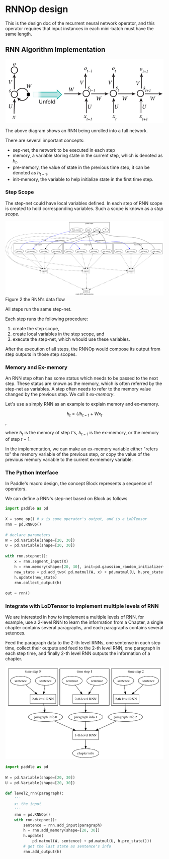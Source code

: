 # RNNOp design
This is the design doc of the recurrent neural network operator, 
and this operator requires that input instances in each mini-batch must have the same length. 

## RNN Algorithm Implementation

<p aligh="center">
<img src="./images/rnn.jpg"/>
</p>

The above diagram shows an RNN being unrolled into a full network.

There are several important concepts:

- sep-net, the network to be executed in each step
- memory, a variable storing state in the current step, which is denoted as $h_t$.
- pre-memory, the value of state in the previous time step, it can be denoted as $h_{t-1}$.
- init-memory, the variable to help initialize state in the first time step.

### Step Scope
The step-net could have local variables defined.
In each step of RNN scope is created to hold corresponding variables.
Such a scope is known as a *step scope*.

<p aligh="center">
<img src="./images/rnn.png"/><br/>
Figure 2 the RNN's data flow
</p>

All steps run the same step-net.

Each step runs the following procedure:

1. create the step scope,
2. create local variables in the step scope, and
3. execute the step-net, which whould use these variables.

After the execution of all steps, the RNNOp would compose its output from step outputs in those step scopes.

### Memory and Ex-memory
An RNN step often has some status which needs to be passed to the next step.
These status are known as the memory,
which is often referred by the step-net as variables.
A step often needs to refer to the memory value changed by the previous step.
We call it *ex-memory*.

Let's use a simply RNN as an example to explain memory and ex-memory.

$$
h_t = U h_{t-1} + W x_t
$$,

where $h_t$ is the memory of step $t$'s, $h_{t-1}$ is the ex-memory, or the memory of step $t-1$.

In the implementation, we can make an ex-memory variable either "refers to" the memory variable of the previous step, 
or copy the value of the previous memory variable to the current ex-memory variable.

### The Python Interface
In Paddle's macro design, 
the concept Block represents a sequence of operators.

We can define a RNN's step-net based on Block as follows

```python
import paddle as pd

X = some_op() # x is some operator's output, and is a LoDTensor
rnn = pd.RNNOp()

# declare parameters
W = pd.Variable(shape=[20, 30])
U = pd.Variable(shape=[20, 30])

with rnn.stepnet():
    x = rnn.segment_input(X)
    h = rnn.memory(shape=[20, 30], init=pd.gaussion_random_initializer())
    new_state = pd.add_two( pd.matmul(W, x) + pd.matmul(U, h.pre_state()))
    h.update(new_state)
    rnn.collect_output(h)
    
out = rnn()
```

### Integrate with LoDTensor to implement multiple levels of RNN
We are interested in how to implement a multiple levels of RNN, 
for example, use a 2-level RNN to learn the information from a Chapter,
a single chapter contains several paragraphs, 
and each paragraphs contains several setences.

Feed the paragraph data to the 2-th level RNNs, one sentense in each step time, 
collect their outputs and feed to the 2-th level RNN, one paragraph in each step time,
and finally 2-th level RNN outputs the information of a chapter.

<p aligh="center">
<img src="./images/2_level_rnn.png"/>
</p>

```python
import paddle as pd

W = pd.Variable(shape=[20, 30])
U = pd.Variable(shape=[20, 30])

def level2_rnn(paragraph):
    '''
    x: the input
    '''
    rnn = pd.RNNOp()
    with rnn.stepnet():
        sentence = rnn.add_input(paragraph)
        h = rnn.add_memory(shape=[20, 30])
        h.update(
            pd.matmul(W, sentence) + pd.matmul(U, h.pre_state()))
        # get the last state as sentence's info
        rnn.add_output(h)
```
